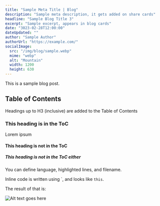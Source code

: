 ```yaml
---
title: "Sample Meta Title | Blog"
description: "Sample meta description, it gets added on share cards"
headline: "Sample Blog Title 3"
excerpt: "Sample excerpt, appears in blog cards"
date: "3023-02-28T12:00:00"
dateUpdated: ""
author: "Sample Author"
authorUrl: "https://example.com/"
socialImage:
  src: "/img/blog/sample.webp"
  mime: "webp"
  alt: "Mountain"
  width: 1200
  height: 630
---
```


This is a sample blog post.

## Table of Contents

Headings up to H3 (inclusive) are added to the Table of Contents

### This heading is in the ToC

Lorem ipsum

#### This heading is not in the ToC

##### This heading is not in the ToC either


You can define language, highlighted lines, and filename.

Inline code is written using \`, and looks like `this`.


The result of that is:

![Alt text goes here](/img/blog/sample.webp)
